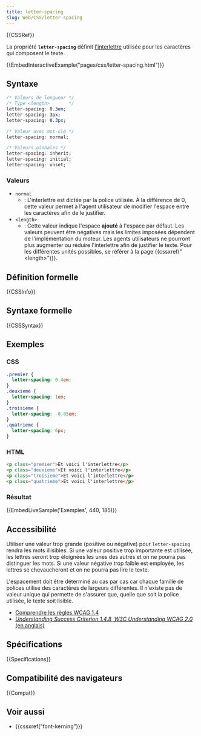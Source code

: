 ```yaml
---
title: letter-spacing
slug: Web/CSS/letter-spacing
---
```


{{CSSRef}}

La propriété **`letter-spacing`** définit [l'interlettre](https://fr.wikipedia.org/wiki/Interlettre) utilisée pour les caractères qui composent le texte.

{{EmbedInteractiveExample("pages/css/letter-spacing.html")}}

## Syntaxe

```css
/* Valeurs de longueur */
/* Type <length>       */
letter-spacing: 0.3em;
letter-spacing: 3px;
letter-spacing: 0.3px;

/* Valeur avec mot-clé */
letter-spacing: normal;

/* Valeurs globales */
letter-spacing: inherit;
letter-spacing: initial;
letter-spacing: unset;
```

### Valeurs

- `normal`
  - : L'interlettre est dictée par la police utilisée. À la différence de 0, cette valeur permet à l'agent utilisateur de modifier l'espace entre les caractères afin de le justifier.
- `<length>`
  - : Cette valeur indique l'espace **ajouté** à l'espace par défaut. Les valeurs peuvent être négatives mais les limites imposées dépendent de l'implémentation du moteur. Les agents utilisateurs ne pourront plus augmenter ou réduire l'interlettre afin de justifier le texte. Pour les différentes unités possibles, se référer à la page {{cssxref("&lt;length&gt;")}}.

## Définition formelle

{{CSSInfo}}

## Syntaxe formelle

{{CSSSyntax}}

## Exemples

### CSS

```css
.premier {
  letter-spacing: 0.4em;
}
.deuxieme {
  letter-spacing: 1em;
}
.troisieme {
  letter-spacing: -0.05em;
}
.quatrieme {
  letter-spacing: 6px;
}
```

### HTML

```html
<p class="premier">Et voici l'interlettre</p>
<p class="deuxieme">Et voici l'interlettre</p>
<p class="troisieme">Et voici l'interlettre</p>
<p class="quatrieme">Et voici l'interlettre</p>
```

### Résultat

{{EmbedLiveSample('Exemples', 440, 185)}}

## Accessibilité

Utiliser une valeur trop grande (positive ou négative) pour `letter-spacing` rendra les mots illisibles. Si une valeur positive trop importante est utilisée, les lettres seront trop éloignées les unes des autres et on ne pourra pas distinguer les mots. Si une valeur négative trop faible est employée, les lettres se chevaucheront et on ne pourra pas lire le texte.

L'espacement doit être déterminé au cas par cas car chaque famille de polices utilise des caractères de largeurs différentes. Il n'existe pas de valeur unique qui permette de s'assurer que, quelle que soit la police utilisée, le texte soit lisible.

- [Comprendre les règles WCAG 1.4](/fr/docs/Web/Accessibility/Understanding_WCAG/Perceivable#Guideline_1.4_Make_it_easier_for_users_to_see_and_hear_content_including_separating_foreground_from_background)
- [_Understanding Success Criterion 1.4.8, W3C Understanding WCAG 2.0_ (en anglais)](https://www.w3.org/TR/UNDERSTANDING-WCAG20/visual-audio-contrast-visual-presentation.html)

## Spécifications

{{Specifications}}

## Compatibilité des navigateurs

{{Compat}}

## Voir aussi

- {{cssxref("font-kerning")}}
